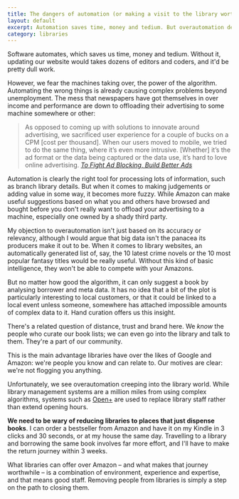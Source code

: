 ```yaml
---
title: The dangers of automation (or making a visit to the library worth it)
layout: default
excerpt: Automation saves time, money and tedium. But overautomation destroys the things that differentiate libraries.
category: libraries
---
```


Software automates, which saves us time, money and tedium. Without it, updating our website would takes dozens of editors and coders, and it'd be pretty dull work.

However, we fear the machines taking over, the power of the algorithm. Automating the wrong things is already causing complex problems beyond unemployment. The mess that newspapers have got themselves in over income and performance are down to offloading their advertising to some machine somewhere or other:

> As opposed to coming up with solutions to innovate around advertising, we sacrificed user experience for a couple of bucks on a CPM [cost per thousand]. When our users moved to mobile, we tried to do the same thing, where it’s even more intrusive. [Whether] it’s the ad format or the data being captured or the data use, it’s hard to love online advertising. <cite>[To Fight Ad Blocking, Build Better Ads](http://niemanreports.org/articles/to-fight-ad-blocking-build-better-ads/)</cite>

Automation is clearly the right tool for processing lots of information, such as branch library details. But when it comes to making judgements or adding value in some way, it becomes more fuzzy. While Amazon can make useful suggestions based on what you and others have browsed and bought before you don't really want to offload your advertising to a machine, especially one owned by a shady third party.

My objection to overautomation isn't just based on its accuracy or relevancy, although I would argue that big data isn't the panacea its producers make it out to be. When it comes to library websites, an automatically generated list of, say, the 10 latest crime novels or the 10 most popular fantasy titles would be really useful. Without this kind of basic intelligence, they won't be able to compete with your Amazons.

But no matter how good the algorithm, it can only suggest a book by analysing borrower and meta data. It has no idea that a bit of the plot is particularly interesting to local customers, or that it could be linked to a local event unless someone, somewhere has attached impossible amounts of complex data to it. Hand curation offers us this insight.

There's a related question of distance, trust and brand here. We _know_ the people who curate our book lists; we can even go into the library and talk to them. They're a part of our community.

This is the main advantage libraries have over the likes of Google and Amazon: we're people you know and can relate to. Our motives are clear: we're not flogging you anything.

Unfortunately, we see overautomation creeping into the library world. While library management systems are a million miles from using complex algorithms, systems such as [Open+](http://www.bibliotheca.com/3/index.php/en-uk/our-solutions/24-hour-library-open) are used to replace library staff rather than extend opening hours.

**We need to be wary of reducing libraries to places that just dispense books**. I can order a bestseller from Amazon and have it on my Kindle in 3 clicks and 30 seconds, or at my house the same day. Travelling to a library and borrowing the same book involves far more effort, and I'll have to make the return journey within 3 weeks.

What libraries can offer over Amazon &#8211; and what makes that journey worthwhile &#8211; is a combination of environment, experience and expertise, and that means good staff. Removing people from libraries is simply a step on the path to closing them.
